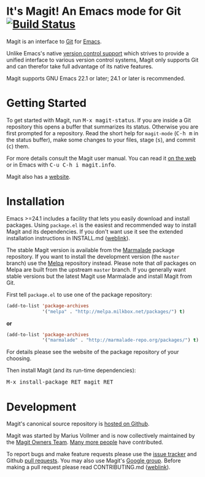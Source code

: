 It's Magit!  An Emacs mode for Git [![Build Status](https://travis-ci.org/magit/magit.png?branch=maint,master,next)](https://travis-ci.org/magit/magit)
==================================

Magit is an interface to [Git][git] for [Emacs][emacs].

Unlike Emacs's native [version control support][vc] which strives to
provide a unified interface to various version control systems, Magit
only supports Git and can therefor take full advantage of its native
features.

Magit supports GNU Emacs 22.1 or later; 24.1 or later is recommended.

Getting Started
===============

To get started with Magit, run <kbd>M-x magit-status</kbd>.  If you
are inside a Git repository this opens a buffer that summarizes its
status.  Otherwise you are first prompted for a repository.  Read the
short help for `magit-mode` (<kbd>C-h m</kbd> in the status buffer),
make some changes to your files, stage (<kbd>s</kbd>), and commit
(<kbd>c</kbd>) them.

For more details consult the Magit user manual.  You can read it
[on the web][manual] or in Emacs with <kbd>C-u C-h i magit.info</kbd>.

Magit also has a [website][website].

Installation
============

Emacs >=24.1 includes a facility that lets you easily download and
install packages.  Using `package.el` is the easiest and recommended
way to install Magit and its dependencies.  If you don't want use it
see the extended installation instructions in INSTALL.md
([weblink][installing]).

The stable Magit version is available from the [Marmalade][marmalade]
package repository.  If you want to install the development version
(the `master` branch) use the [Melpa][melpa] repository instead.
Please note that *all* packages on Melpa are built from the upstream
`master` branch.  If you generally want stable versions but the latest
Magit use Marmalade and install Magit from Git.

First tell `package.el` to use one of the package repository:

```lisp
(add-to-list 'package-archives
             '("melpa" . "http://melpa.milkbox.net/packages/") t)
```

**or**

```lisp
(add-to-list 'package-archives
             '("marmalade" . "http://marmalade-repo.org/packages/") t)
```

For details please see the website of the package repository of your
choosing.

Then install Magit (and its run-time dependencies):

<kbd>M-x install-package RET magit RET</kbd>

Development
===========

Magit's canonical source repository is
[hosted on Github][development].

Magit was started by Marius Vollmer and is now collectively maintained
by the [Magit Owners Team][owners].  [Many more people][contributors]
have contributed.

To report bugs and make feature requests please use the
[issue tracker][issues] and Github [pull requests][pulls].  You may
also use Magit's [Google group][group].  Before making a pull request
please read CONTRIBUTING.md ([weblink][contributing]).


[contributing]: https://github.com/magit/magit/blob/maint/CONTRIBUTING.md
[contributors]: https://github.com/magit/magit/contributors
[development]: http://github.com/magit/magit
[download]: https://github.com/downloads/magit/magit/magit-1.2.0.tar.gz
[group]: https://groups.google.com/forum/?fromgroups#!forum/magit
[installing]: https://github.com/magit/magit/blob/maint/INSTALL.md
[issues]: https://github.com/magit/magit/issues
[manual]: http://magit.github.com/magit/magit.html
[owners]: https://github.com/magit?tab=members
[pulls]: https://github.com/magit/magit/pulls
[screencast]: http://vimeo.com/2871241
[website]: http://magit.github.com/magit

[cl-lib]: http://elpa.gnu.org/packages/cl-lib.html
[el-x]: https://github.com/sigma/el-x
[emacs]: http://www.gnu.org/software/emacs
[ert]: https://github.com/ohler/ert
[git-wip]: https://github.com/bartman/git-wip
[git]: http://git-scm.com
[marmalade]: http://marmalade-repo.org
[melpa]: http://melpa.milkbox.net
[mocker]: https://github.com/sigma/mocker.el
[vc]: http://www.gnu.org/software/emacs/manual/html_node/emacs/Version-Control.html
